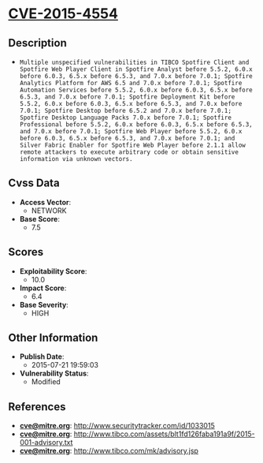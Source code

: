 
# [CVE-2015-4554](https://cve.mitre.org/cgi-bin/cvename.cgi?name=CVE-2015-4554)

## Description

- `Multiple unspecified vulnerabilities in TIBCO Spotfire Client and Spotfire Web Player Client in Spotfire Analyst before 5.5.2, 6.0.x before 6.0.3, 6.5.x before 6.5.3, and 7.0.x before 7.0.1; Spotfire Analytics Platform for AWS 6.5 and 7.0.x before 7.0.1; Spotfire Automation Services before 5.5.2, 6.0.x before 6.0.3, 6.5.x before 6.5.3, and 7.0.x before 7.0.1; Spotfire Deployment Kit before 5.5.2, 6.0.x before 6.0.3, 6.5.x before 6.5.3, and 7.0.x before 7.0.1; Spotfire Desktop before 6.5.2 and 7.0.x before 7.0.1; Spotfire Desktop Language Packs 7.0.x before 7.0.1; Spotfire Professional before 5.5.2, 6.0.x before 6.0.3, 6.5.x before 6.5.3, and 7.0.x before 7.0.1; Spotfire Web Player before 5.5.2, 6.0.x before 6.0.3, 6.5.x before 6.5.3, and 7.0.x before 7.0.1; and Silver Fabric Enabler for Spotfire Web Player before 2.1.1 allow remote attackers to execute arbitrary code or obtain sensitive information via unknown vectors.`

## Cvss Data

- **Access Vector**:
  - NETWORK
- **Base Score**:
  - 7.5

## Scores

- **Exploitability Score**:
  - 10.0
- **Impact Score**:
  - 6.4
- **Base Severity**:
  - HIGH

## Other Information

- **Publish Date**:
  - 2015-07-21 19:59:03
- **Vulnerability Status**:
  - Modified

## References

- **cve@mitre.org**: http://www.securitytracker.com/id/1033015
- **cve@mitre.org**: http://www.tibco.com/assets/blt1fd126faba191a9f/2015-001-advisory.txt
- **cve@mitre.org**: http://www.tibco.com/mk/advisory.jsp
